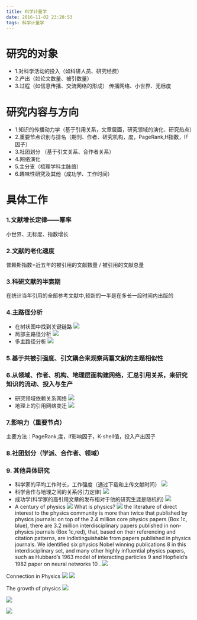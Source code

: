 ```yaml
---
title: 科学计量学
date: 2016-11-02 23:20:53
tags: 科学计量学
---
```


# 研究的对象
- 1.对科学活动的投入（如科研人员、研究经费）
- 2.产出（如论文数量、被引数量）
- 3.过程（如信息传播、交流网络的形成）
    传播网络、小世界、无标度

# 研究内容与方向
- 1.知识的传播动力学（基于引用关系，文章层面，研究领域的演化、研究热点）
- 2.重要节点识别与排名（期刊、作者、研究机构，度，PageRank,H指数，IF因子）
- 3.社团划分 （基于引文关系、合作者关系）
- 4.网络演化
- 5.主分支（梳理学科主脉络）
- 6.趣味性研究及其他（成功学、工作时间）

# 具体工作

### 1.文献增长定律——幂率
小世界、无标度、指数增长

### 2.文献的老化速度
普赖斯指数=近五年的被引用的文献数量 / 被引用的文献总量

### 3.科研文献的半衰期
在统计当年引用的全部参考文献中,较新的一半是在多长一段时间内出版的

### 4.主路径分析
- 在树状图中找到关键链路
![](http://imglf0.nosdn.127.net/img/Q20zbTVFMnRqRVhoQUIyaStSeWUyUlU4R2FGWmdEall5Mm1wNGxFeW1BTXE4Lzh5bUhWNmdnPT0.png?imageView&thumbnail=1680x0&quality=96&stripmeta=0&type=jpg)
- 局部主路径分析
![](http://imglf0.nosdn.127.net/img/Q20zbTVFMnRqRVhoQUIyaStSeWUyYXdPUjBZeVN5TStiS2VhNkVIYlVLRXlQOGcvQjFIdHdRPT0.png?imageView&thumbnail=1680x0&quality=96&stripmeta=0&type=jpg)
- 多主路径分析
![](http://imglf.nosdn.127.net/img/Q20zbTVFMnRqRVhoQUIyaStSeWUyUnphYTBCQUxuWGdwV21Edmx4dzlyd3FQTU9acUp0d3hRPT0.png?imageView&thumbnail=1680x0&quality=96&stripmeta=0&type=jpg)

### 5.基于共被引强度、引文耦合来观察两篇文献的主题相似性

### 6.从领域、作者、机构、地理层面构建网络，汇总引用关系，来研究知识的流动、投入与生产
- 研究领域依赖关系网络
![](http://imglf1.nosdn.127.net/img/Q20zbTVFMnRqRVhoQUIyaStSeWUyWDdJbks1Q2kxQWJqNjh3ams1OEhSQy9FN3BDbTJVajlnPT0.png?imageView&thumbnail=1680x0&quality=96&stripmeta=0&type=jpg)
- 地理上的引用网络变迁
![](http://imglf2.nosdn.127.net/img/Q20zbTVFMnRqRVhoQUIyaStSeWUyVzRNUHpYT3F3dnBxSVJTdTRrdkczNmJaeFZrajlLdjdBPT0.png?imageView&thumbnail=1680x0&quality=96&stripmeta=0&type=jpg)

### 7.影响力（重要节点）
主要方法：PageRank,度，if影响因子，K-shell值，投入产出因子

### 8.社团划分（学派、合作者、领域）

### 9. 其他具体研究
- 科学家的平均工作时长，工作强度（通过下载和上传文献时间）
![](http://imglf.nosdn.127.net/img/Q20zbTVFMnRqRVhpanpublppTXdWMWhySy85N3VXZ094U3MvL293RHVTYzl6TWxyVm94cUVnPT0.png?imageView&thumbnail=1680x0&quality=96&stripmeta=0&type=jpg)
- 科学合作与地理之间的关系(引力定律)
![](http://imglf1.nosdn.127.net/img/Q20zbTVFMnRqRVhoQUIyaStSeWUyYk12aFczOGJWeGNleEhyVEpYa0NTYzlyeGhGSDRnK1hBPT0.png?imageView&thumbnail=1680x0&quality=96&stripmeta=0&type=jpg)
- 成功学(科学家的高引用文章的发布相对于他的研究生涯是随机的)
![](http://imglf0.nosdn.127.net/img/Q20zbTVFMnRqRVhpanpublppTXdWNjV5V09QNUZYNzNOd0FCVjNGUUNMRjdqZjZrSnRUK3FBPT0.png?imageView&thumbnail=1680x0&quality=96&stripmeta=0&type=jpg)
- A century of physics
![](http://imglf.nosdn.127.net/img/Q20zbTVFMnRqRVYvUy8zOE5nSkxlSzRna0hPRlRCd21OVzVNRDE1MTlFa1FCRXZ4bG9xSWpRPT0.png?imageView&thumbnail=1680x0&quality=96&stripmeta=0&type=jpg)
What is physics?
![](http://imglf.nosdn.127.net/img/Q20zbTVFMnRqRVYvUy8zOE5nSkxlSnRhM1FreGhJRldvSTVnTGRPanhyMFBnZno3T0ZIRFVRPT0.png?imageView&thumbnail=1680x0&quality=96&stripmeta=0&type=jpg)
the literature of direct interest to the physics community is more than twice that published by physics journals: on top of the 2.4 million core physics papers (Box 1c, blue), there are 3.2 million interdisciplinary papers published in non-physics journals (Box 1c,red), that, based on their referencing and citation patterns, are indistinguishable from papers published in physics journals. We identified six physics Nobel winning publications 8 in this interdisciplinary set, and many other highly influential physics papers, such as Hubbard’s 1963 model of interacting particles 9 and Hopfield’s 1982 paper on neural networks 10 .
![](http://imglf0.nosdn.127.net/img/Q20zbTVFMnRqRVYvUy8zOE5nSkxlTm9tNG5GeTVCaVVXWWVIdkZGV2hMYW9MV1ZpQjJCSlh3PT0.png?imageView&thumbnail=1680x0&quality=96&stripmeta=0&type=jpg)

Connection in Physics
![](http://imglf0.nosdn.127.net/img/Q20zbTVFMnRqRVYvUy8zOE5nSkxlQ054ejQ2cnpRRXJZS21YWlhDem41blNZTXVkY0xpMXF3PT0.png?imageView&thumbnail=1680x0&quality=96&stripmeta=0&type=jpg)
![](http://imglf2.nosdn.127.net/img/Q20zbTVFMnRqRVYvUy8zOE5nSkxlRnFNNnNXWTJGUytHR3grMmg2SllXNDNaV0FBMDd6UEpnPT0.png?imageView&thumbnail=1680x0&quality=96&stripmeta=0&type=jpg)

The growth of physics
![](http://imglf0.nosdn.127.net/img/Q20zbTVFMnRqRVYvUy8zOE5nSkxlUDJpREN5MlErdjJpdGowM3hudTA1c3o1SEV0aWVVNUR3PT0.png?imageView&thumbnail=1680x0&quality=96&stripmeta=0&type=jpg)

![](http://imglf2.nosdn.127.net/img/Q20zbTVFMnRqRVYvUy8zOE5nSkxlTTA5MXp5dit5MHU5OHJKSFlYTVRhSmpmUk5jOE84VlFBPT0.png?imageView&thumbnail=1680x0&quality=96&stripmeta=0&type=jpg)

![](http://imglf0.nosdn.127.net/img/Q20zbTVFMnRqRVYvUy8zOE5nSkxlS1RIdjNCWDBGcDZoWmFkT0VZaTFMSm9IbFh2S2lRY29RPT0.png?imageView&thumbnail=1680x0&quality=96&stripmeta=0&type=jpg)
















